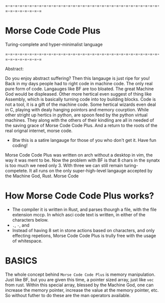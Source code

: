 =-=-=-=-=-=-=-=-=-=-=-=-=-=-=-=-=-=-=-=-=-=-=-=-=-=-=-=-=-=-=-=-=-=-=-=-=-=-=-=

# Morse Code Code Plus

Turing-complete and hyper-minimalist language

=-=-=-=-=-=-=-=-=-=-=-=-=-=-=-=-=-=-=-=-=-=-=-=-=-=-=-=-=-=-=-=-=-=-=-=-=-=-=-=

Abstract:

Do you enjoy abstract suffering? Then this langauge is just ripe for you!
Back in my days people had to right code in machine code. The only real pure form of code. Langauges like BF are too bloated.
The great Machine God would be displeased. Other more hertical even suggest of thing like Assembly, which is basically turning code into toy building blocks.
Code is not a tool, it is a gift of the machine code. Some hertical wizards even deal in C, playing with dealy hanging pointors and memory courption. 
While other stright up hertics in python, are spoon feed by the python virtual machines. They along with the others of their kindling are all in needed of the 
saving grace of Morse Code Code Plus. And a return to the roots of the real orignal internet, morse code.

- Btw this is a satire langauge for those of you who don't get it. Have fun coding! 

Morse Code Code Plus was written on arch without a desktop in vim, the way it was ment to be. Now the problem with BF is that 8 chars in the synatx is too much
we need only 3. With three we can still remain turing-competete. It all runs on the only super-high-level langauge accepted by the Machine God, Rust. 
Morse Code

# How Morse Code Code Plus works?

- The compiler it is written in Rust, and parses thourgh a file, with the file extension mccp. In which asci code text is written, in either of the characters below.
- `.`, `-`, and ` `
- Instead of having 8 set in stone actions based on characters, and only effecting repetions, Morse Code Code Plus is trully free with the usage of whitespace.

# BASICS

The whole concept behind `Morse Code Code Plus` is memory manipulation. Just like BF, but you are given this time, a pointer sized array, just like `vec` from rust. Within this special array, blessed by the Machine God, one can increase the memory pointer, increase the value at the memory pointer, etc. So without futher to do these are the man operators available. 
